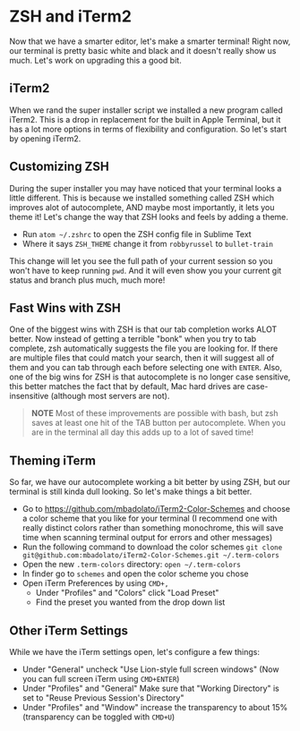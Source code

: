 # ZSH and iTerm2

Now that we have a smarter editor, let's make a smarter terminal!
Right now, our terminal is pretty basic white and black and it doesn't really show us much.
Let's work on upgrading this a good bit.

## iTerm2

When we rand the super installer script we installed a new program called iTerm2.
This is a drop in replacement for the built in Apple Terminal, but it has a lot more options in terms of flexibility and configuration.
So let's start by opening iTerm2.

## Customizing ZSH

During the super installer you may have noticed that your terminal looks a little different.
This is because we installed something called ZSH which improves alot of autocomplete, AND maybe most importantly, it lets you theme it!
Let's change the way that ZSH looks and feels by adding a theme.

- Run `atom ~/.zshrc` to open the ZSH config file in Sublime Text
- Where it says `ZSH_THEME` change it from `robbyrussel` to `bullet-train`

This change will let you see the full path of your current session so you won't have to keep running `pwd`.
And it will even show you your current git status and branch plus much, much more!

## Fast Wins with ZSH

One of the biggest wins with ZSH is that our tab completion works ALOT better.
Now instead of getting a terrible "bonk" when you try to tab complete, zsh automatically suggests the file you are looking for.
If there are multiple files that could match your search, then it will suggest all of them and you can tab through each before selecting one with `ENTER`.
Also, one of the big wins for ZSH is that autocomplete is no longer case sensitive, this better matches the fact that by default, Mac hard drives are case-insensitive (although most servers are not).

> **NOTE** Most of these improvements are possible with bash, but zsh saves at least one hit of the TAB button per autocomplete.
> When you are in the terminal all day this adds up to a lot of saved time!

## Theming iTerm

So far, we have our autocomplete working a bit better by using ZSH, but our terminal is still kinda dull looking.
So let's make things a bit better.

- Go to https://github.com/mbadolato/iTerm2-Color-Schemes and choose a color scheme that you like for your terminal (I recommend one with really distinct colors rather than something monochrome, this will save time when scanning terminal output for errors and other messages)
- Run the following command to download the color schemes `git clone git@github.com:mbadolato/iTerm2-Color-Schemes.git ~/.term-colors`
- Open the new `.term-colors` directory: `open ~/.term-colors`
- In finder go to `schemes` and open the color scheme you chose
- Open iTerm Preferences by using `CMD+,`
    + Under "Profiles" and "Colors" click "Load Preset"
    + Find the preset you wanted from the drop down list

## Other iTerm Settings

While we have the iTerm settings open, let's configure a few things:

- Under "General" uncheck "Use Lion-style full screen windows" (Now you can full screen iTerm using `CMD+ENTER`)
- Under "Profiles" and "General" Make sure that "Working Directory" is set to "Reuse Previous Session's Directory"
- Under "Profiles" and "Window" increase the transparency to about 15% (transparency can be toggled with `CMD+U`)
